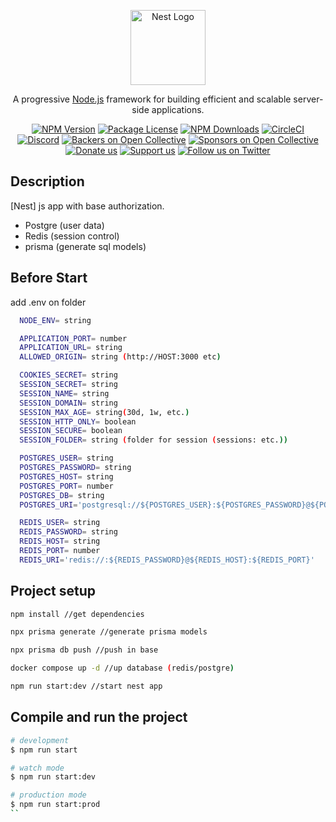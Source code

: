 <p align="center">
  <a href="http://nestjs.com/" target="blank"><img src="https://nestjs.com/img/logo-small.svg" width="120" alt="Nest Logo" /></a>
</p>

[circleci-image]: https://img.shields.io/circleci/build/github/nestjs/nest/master?token=abc123def456
[circleci-url]: https://circleci.com/gh/nestjs/nest

  <p align="center">A progressive <a href="http://nodejs.org" target="_blank">Node.js</a> framework for building efficient and scalable server-side applications.</p>
    <p align="center">
<a href="https://www.npmjs.com/~nestjscore" target="_blank"><img src="https://img.shields.io/npm/v/@nestjs/core.svg" alt="NPM Version" /></a>
<a href="https://www.npmjs.com/~nestjscore" target="_blank"><img src="https://img.shields.io/npm/l/@nestjs/core.svg" alt="Package License" /></a>
<a href="https://www.npmjs.com/~nestjscore" target="_blank"><img src="https://img.shields.io/npm/dm/@nestjs/common.svg" alt="NPM Downloads" /></a>
<a href="https://circleci.com/gh/nestjs/nest" target="_blank"><img src="https://img.shields.io/circleci/build/github/nestjs/nest/master" alt="CircleCI" /></a>
<a href="https://discord.gg/G7Qnnhy" target="_blank"><img src="https://img.shields.io/badge/discord-online-brightgreen.svg" alt="Discord"/></a>
<a href="https://opencollective.com/nest#backer" target="_blank"><img src="https://opencollective.com/nest/backers/badge.svg" alt="Backers on Open Collective" /></a>
<a href="https://opencollective.com/nest#sponsor" target="_blank"><img src="https://opencollective.com/nest/sponsors/badge.svg" alt="Sponsors on Open Collective" /></a>
  <a href="https://paypal.me/kamilmysliwiec" target="_blank"><img src="https://img.shields.io/badge/Donate-PayPal-ff3f59.svg" alt="Donate us"/></a>
    <a href="https://opencollective.com/nest#sponsor"  target="_blank"><img src="https://img.shields.io/badge/Support%20us-Open%20Collective-41B883.svg" alt="Support us"></a>
  <a href="https://twitter.com/nestframework" target="_blank"><img src="https://img.shields.io/twitter/follow/nestframework.svg?style=social&label=Follow" alt="Follow us on Twitter"></a>
</p>
  <!--[![Backers on Open Collective](https://opencollective.com/nest/backers/badge.svg)](https://opencollective.com/nest#backer)
  [![Sponsors on Open Collective](https://opencollective.com/nest/sponsors/badge.svg)](https://opencollective.com/nest#sponsor)-->

## Description

[Nest] js app with base authorization.

- Postgre (user data)
- Redis (session control)
- prisma (generate sql models)

## Before Start

add .env on folder

```bash
  NODE_ENV= string

  APPLICATION_PORT= number
  APPLICATION_URL= string
  ALLOWED_ORIGIN= string (http://HOST:3000 etc)

  COOKIES_SECRET= string
  SESSION_SECRET= string
  SESSION_NAME= string
  SESSION_DOMAIN= string
  SESSION_MAX_AGE= string(30d, 1w, etc.)
  SESSION_HTTP_ONLY= boolean
  SESSION_SECURE= boolean
  SESSION_FOLDER= string (folder for session (sessions: etc.))

  POSTGRES_USER= string
  POSTGRES_PASSWORD= string
  POSTGRES_HOST= string
  POSTGRES_PORT= number
  POSTGRES_DB= string
  POSTGRES_URI='postgresql://${POSTGRES_USER}:${POSTGRES_PASSWORD}@${POSTGRES_HOST}:${POSTGRES_PORT}/${POSTGRES_DB}' string

  REDIS_USER= string
  REDIS_PASSWORD= string
  REDIS_HOST= string
  REDIS_PORT= number
  REDIS_URI='redis://:${REDIS_PASSWORD}@${REDIS_HOST}:${REDIS_PORT}'
```

## Project setup

```bash
npm install //get dependencies

npx prisma generate //generate prisma models

npx prisma db push //push in base

docker compose up -d //up database (redis/postgre)

npm run start:dev //start nest app
```

## Compile and run the project

```bash
# development
$ npm run start

# watch mode
$ npm run start:dev

# production mode
$ npm run start:prod
``
```
